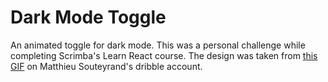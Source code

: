 # Dark Mode Toggle

An animated toggle for dark mode.  This was a personal challenge while completing Scrimba's Learn React course.  The design was taken from [this GIF](https://dribbble.com/shots/5846239-Light-dark-toggle-switch-InVision-Studio) on Matthieu Souteyrand's dribble account.
